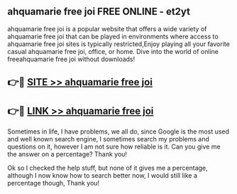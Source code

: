 ## ahquamarie free joi FREE ONLINE - et2yt

ahquamarie free joi is a popular website that offers a wide variety of ahquamarie free joi that can be played in environments where access to ahquamarie free joi sites is typically restricted,Enjoy playing all your favorite casual ahquamarie free joi, office, or home. Dive into the world of online freeahquamarie free joi without downloads!

## 👉🔴 [SITE >> ahquamarie free joi](http://news.freeplayer.one?title=ahquamarie_free_joi&ref=FRRE)

## 👉🔴 [LINK >> ahquamarie free joi](http://news.freeplayer.one?title=ahquamarie_free_joi&ref=FREE)

Sometimes in life, I have problems, we all do, since Google is the most used and well known search engine, I sometimes search my problems and questions on it, however I am not sure how reliable is it. Can you give me the answer on a percentage? Thank you!

Ok so I checked the help stuff, but none of it gives me a percentage, although I now know how to search better now, I would still like a percentage though, Thank you!